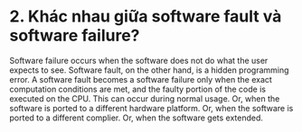 # 2. Khác nhau giữa software fault và software failure?

Software failure occurs when the software does not do what the user expects to see. Software fault, on the other hand, is a hidden programming error.
A software fault becomes a software failure only when the exact computation conditions are met, and the faulty portion of the code is executed on the CPU. This can occur during normal usage. Or, when the software is ported to a different hardware platform. Or, when the software is ported to a different complier. Or, when the software gets extended.
